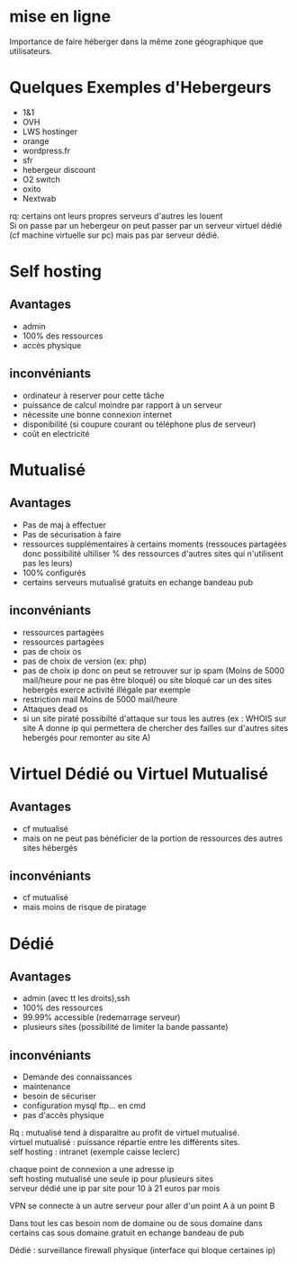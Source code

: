mise en ligne
======

Importance de faire héberger dans la même zone géographique que utilisateurs.


Quelques Exemples d'Hebergeurs
=====
* 1&1
* OVH 
* LWS hostinger
* orange
* wordpress.fr
* sfr
* hebergeur discount
* O2 switch
* oxito
* Nextwab

rq: certains ont leurs propres serveurs d'autres les louent  
Si on passe par un hebergeur on peut passer par un serveur virtuel dédié (cf machine virtuelle sur pc) mais pas par serveur dédié.  


Self hosting
====


Avantages
----
* admin
* 100% des ressources
* accès physique


inconvéniants
-----
* ordinateur à reserver pour cette tâche
* puissance de calcul moindre par rapport à un serveur
* nécessite une bonne connexion internet
* disponibilité (si coupure courant ou téléphone plus de serveur)
* coût en electricité

Mutualisé
====


Avantages
----
* Pas de maj à effectuer
* Pas de sécurisation à faire
* ressources supplémentaires à certains moments (ressouces partagées donc possibilité ultiliser % des ressources d'autres sites qui n'utilisent pas les leurs)
* 100% configurés
* certains serveurs mutualisé gratuits en echange bandeau pub 


inconvéniants
-----
* ressources partagées
* ressources partagées
* pas de choix os
* pas de choix de version (ex: php)
* pas de choix ip donc on peut se retrouver sur ip spam (Moins de 5000 mail/heure pour ne pas être bloqué) ou site bloqué car un des 
sites hebergés exerce activité illégale par exemple
* restriction mail Moins de 5000 mail/heure
* Attaques dead os 
* si un site piraté possibilté d'attaque sur tous les autres (ex : WHOIS sur site A donne ip qui permettera de chercher des failles sur d'autres sites hebergés pour remonter au site A)

Virtuel Dédié ou Virtuel Mutualisé
====


Avantages
----
* cf mutualisé
* mais on ne peut pas bénéficier de la portion de ressources des autres sites hébergés


inconvéniants
-----
* cf mutualisé
* mais moins de risque de piratage

Dédié
====


Avantages
----
* admin (avec tt les droits),ssh  
* 100% des ressources  
* 99.99% accessible (redemarrage serveur)
* plusieurs sites (possibilité de limiter la bande passante)


inconvéniants
-----
* Demande des connaissances
* maintenance
* besoin de sécuriser
* configuration mysql ftp... en cmd
* pas d'accès physique


Rq : mutualisé tend à disparaitre au profit de virtuel mutualisé.  
virtuel mutualisé : puissance répartie entre les différents sites.  
self hosting : intranet (exemple caisse leclerc)  

chaque point de connexion a une adresse ip  
seft hosting mutualisé une seule ip pour plusieurs sites  
serveur dédié une ip par site pour 10 à 21 euros par mois  


VPN se connecte à un autre serveur pour aller d'un point A à un point B

Dans tout les cas besoin nom de domaine ou de sous domaine dans certains cas sous domaine gratuit en echange bandeau de pub  

Dédié : surveillance firewall physique (interface qui bloque certaines ip)


